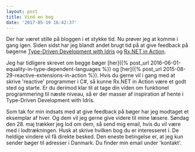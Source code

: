 ```yaml
---
layout: post
title: Vind en bog
date: '2017-05-19 16:42:37'
---
```


Der har været stille på bloggen i et stykke tid. Nu prøver jeg at komme i gang igen. Siden sidst har jeg blandt andet brugt tid på at give feedback på bøgerne [Type-Driven Development with Idris](https://www.manning.com/books/type-driven-development-with-idris) og [Rx.NET in Action](https://www.manning.com/books/rx-dot-net-in-action).

Jeg har tidligere skrevet om begge bøger [her]({% post_url 2016-06-01-equality-in-type-dependent-languages %}) og [her]({% post_url 2015-08-29-reactive-extensions-in-action %}). Hvis du gerne vil i gang med at skrive 'reactive' programmer i C#, så kunne Rx.NET in Action være et godt sted og starte. Er du derimod klar til at tage din viden om funktionel programmering til næste niveau, så er der masser af inspiration af hente i Type-Driven Development with Idris.

Som tak for min indsats med at give feedback på bøger har jeg modtaget et eksemplar af hver. Og dem vil jeg gerne give videre til mine læsere. Søndag den 28. maj trækker jeg lod om dem, så send mig email, hvis du vil være med i lodtrækningen. Husk at skrive hvilken bog du er interesseret i. De heldige vindere vil få direkte besked. Den eneste betingelse er, at jeg kun sender bøger til adresser i Danmark. Du finder min email under 'kontakt'.